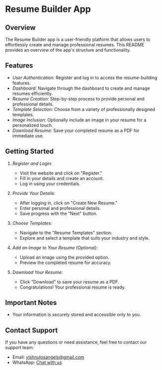 # Resume Builder App

## Overview

The Resume Builder app is a user-friendly platform that allows users to effortlessly create and manage professional resumes. This README provides an overview of the app's structure and functionality.

## Features

- *User Authentication:* Register and log in to access the resume-building features.
- *Dashboard:* Navigate through the dashboard to create and manage resumes efficiently.
- *Resume Creation:* Step-by-step process to provide personal and professional details.
- *Template Selection:* Choose from a variety of professionally designed templates.
- *Image Inclusion:* Optionally include an image in your resume for a personalized touch.
- *Download Resume:* Save your completed resume as a PDF for immediate use.

## Getting Started

1. *Register and Login:*
   - Visit the website and click on "Register."
   - Fill in your details and create an account.
   - Log in using your credentials.

2. *Provide Your Details:*
   - After logging in, click on "Create New Resume."
   - Enter personal and professional details.
   - Save progress with the "Next" button.

3. *Choose Templates:*
   - Navigate to the "Resume Templates" section.
   - Explore and select a template that suits your industry and style.

4. *Add an Image to Your Resume (Optional):*
   - Upload an image using the provided option.
   - Preview the completed resume for accuracy.

5. *Download Your Resume:*
   - Click "Download" to save your resume as a PDF.
   - Congratulations! Your professional resume is ready.

## Important Notes

- Your information is securely stored and accessible only to you.

## Contact Support

If you have any questions or need assistance, feel free to contact our support team:

- Email: [vishnulosangels@gmail.com](mailto:vishnulosangels@gmail.com)
- WhatsApp: [Chat with us](https://wa.me/+918778847843)